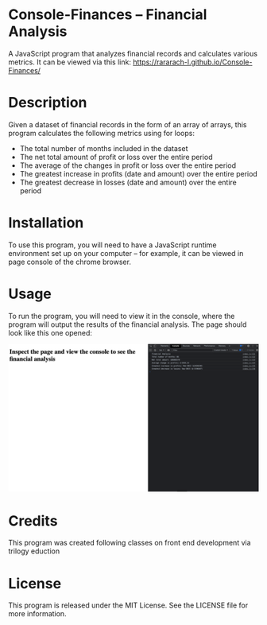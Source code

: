 # Console-Finances – Financial Analysis
A JavaScript program that analyzes financial records and calculates various metrics. It can be viewed via this link: https://rararach-l.github.io/Console-Finances/

# Description
Given a dataset of financial records in the form of an array of arrays, this program calculates the following metrics using for loops:

* The total number of months included in the dataset
* The net total amount of profit or loss over the entire period
* The average of the changes in profit or loss over the entire period
* The greatest increase in profits (date and amount) over the entire period
* The greatest decrease in losses (date and amount) over the entire period

# Installation
To use this program, you will need to have a JavaScript runtime environment set up on your computer – for example, it can be viewed in page console of the chrome browser.

# Usage
To run the program, you will need to view it in the console, where the program will output the results of the financial analysis. The page should look like this one opened:

![](images/screenshot.png)

# Credits
This program was created following classes on front end development via trilogy eduction

# License
This program is released under the MIT License. See the LICENSE file for more information.
